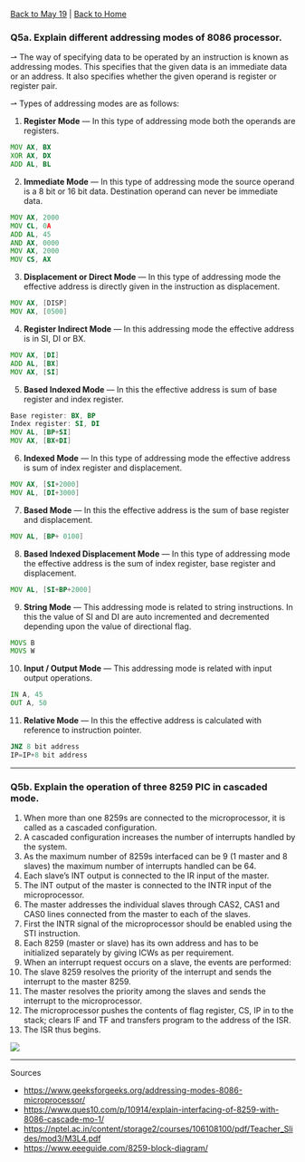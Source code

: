 [Back to May 19](/mp/previous-years/may-19/) | [Back to Home](/)

### Q5a. Explain different addressing modes of 8086 processor.

⇀ The way of specifying data to be operated by an instruction is known as addressing modes. 
This specifies that the given data is an immediate data or an address. 
It also specifies whether the given operand is register or register pair.

⇀ Types of addressing modes are as follows:

1. **Register Mode** — In this type of addressing mode both the operands are registers.

```asm
MOV AX, BX
XOR AX, DX
ADD AL, BL
```

2. **Immediate Mode** — In this type of addressing mode the source operand is a 8 bit or 16 bit data. 
Destination operand can never be immediate data.

```asm
MOV AX, 2000
MOV CL, 0A
ADD AL, 45
AND AX, 0000
MOV AX, 2000
MOV CS, AX
```

3. **Displacement or Direct Mode** — In this type of addressing mode the effective address is 
directly given in the instruction as displacement.

```asm
MOV AX, [DISP]
MOV AX, [0500]
```

4. **Register Indirect Mode** — In this addressing mode the effective address is in SI, DI or BX.

```asm
MOV AX, [DI]
ADD AL, [BX]
MOV AX, [SI]
```

5. **Based Indexed Mode** — In this the effective address is sum of base register and index register.

```asm
Base register: BX, BP
Index register: SI, DI
MOV AL, [BP+SI]
MOV AX, [BX+DI]
```

6. **Indexed Mode** — In this type of addressing mode the effective address is sum of 
index register and displacement.

```asm
MOV AX, [SI+2000]
MOV AL, [DI+3000]
```

7. **Based Mode** — In this the effective address is the sum of base register and displacement.

```asm
MOV AL, [BP+ 0100]
```

8. **Based Indexed Displacement Mode** — In this type of addressing mode the effective address is 
the sum of index register, base register and displacement.

```asm
MOV AL, [SI+BP+2000] 
```

9. **String Mode** — This addressing mode is related to string instructions. 
In this the value of SI and DI are auto incremented and decremented depending 
upon the value of directional flag.

```asm
MOVS B
MOVS W
```

10. **Input / Output Mode** — This addressing mode is related with input output operations.

```asm
IN A, 45
OUT A, 50
```

11. **Relative Mode** — In this the effective address is calculated with reference to 
instruction pointer.

```asm
JNZ 8 bit address
IP=IP+8 bit address
```

<hr />

### Q5b. Explain the operation of three 8259 PIC in cascaded mode.

1. When more than one 8259s are connected to the microprocessor, it is called as a cascaded configuration.
2. A cascaded configuration increases the number of interrupts handled by the system.
3. As the maximum number of 8259s interfaced can be 9 (1 master and 8 slaves) the maximum number of interrupts handled can be 64.
4. Each slave’s INT output is connected to the IR input of the master.
5. The INT output of the master is connected to the INTR input of the microprocessor.
6. The master addresses the individual slaves through CAS2, CAS1 and CAS0 lines connected from the master to each of the slaves.
7. First the INTR signal of the microprocessor should be enabled using the STI instruction.
8. Each 8259 (master or slave) has its own address and has to be initialized separately by giving ICWs as per requirement.
9. When an interrupt request occurs on a slave, the events are performed:
10. The slave 8259 resolves the priority of the interrupt and sends the interrupt to the master 8259.
11. The master resolves the priority among the slaves and sends the interrupt to the microprocessor.
12. The microprocessor pushes the contents of flag register, CS, IP in to the stack; clears IF and TF and transfers program to the address of the ISR.
13. The ISR thus begins.

![](https://i.imgur.com/mIhCjXR.jpg)

<hr />

Sources

* https://www.geeksforgeeks.org/addressing-modes-8086-microprocessor/
* https://www.ques10.com/p/10914/explain-interfacing-of-8259-with-8086-cascade-mo-1/
* https://nptel.ac.in/content/storage2/courses/106108100/pdf/Teacher_Slides/mod3/M3L4.pdf
* https://www.eeeguide.com/8259-block-diagram/
